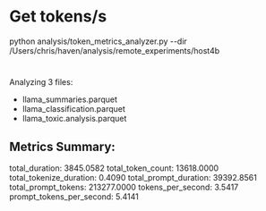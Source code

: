 # Get tokens/s
python analysis/token_metrics_analyzer.py --dir /Users/chris/haven/analysis/remote_experiments/host4b

# 
Analyzing 3 files:
- llama_summaries.parquet
- llama_classification.parquet
- llama_toxic.analysis.parquet

Metrics Summary:
--------------------------------------------------
total_duration: 3845.0582
total_token_count: 13618.0000
total_tokenize_duration: 0.4090
total_prompt_duration: 39392.8561
total_prompt_tokens: 213277.0000
tokens_per_second: 3.5417
prompt_tokens_per_second: 5.4141
